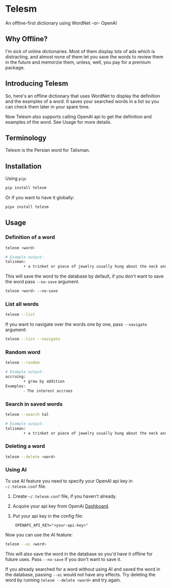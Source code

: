 # Telesm
An offline-first dictionary using WordNet -or- OpenAI

## Why Offline?
I'm sick of online dictionaries. Most of them display lots of ads which is distracting, and almost none of them let you save the words to review them in the future and memorzie them, unless, well, you pay for a premium package.

## Introducing Telesm
So, here's an offline dictionary that uses WordNet to display the definition and the examples of a word. It saves your searched words in a list so you can check them later in your spare time.

Now Telesm also supports calling OpenAI api to get the definition and examples of the word. See Usage for more details.

## Terminology
Telesm is the Persian word for Talisman.

## Installation
Using `pip`:

```bash
pip install telesm
```

Or if you want to have it globally:

```bash
pipx install telesm
```

## Usage

### Definition of a word

```bash
telesm <word>

# Example output:
talisman:
        ‣ a trinket or piece of jewelry usually hung about the neck and thought to be a magical protection against evil or disease
```

This will save the word to the database by default, if you don't want to save the word pass `--no-save` argument.

```bash
telesm <word> --no-save
```

### List all words

```bash
telesm --list
```

If you want to navigate over the words one by one, pass `--navigate` argument:

```bash
telesm --list --navigate
```

### Random word

```bash
telesm --random

# Example output:
accruing:
        ‣ grow by addition
Examples:
        ⁃ The interest accrues
```

### Search in saved words

```bash
telesm --search tal

# Example output:
talisman:
        ‣ a trinket or piece of jewelry usually hung about the neck and thought to be a magical protection against evil or disease
```

### Deleting a word

```bash
telesm --delete <word>
```

### Using AI

To use AI feature you need to specify your OpenAI api key in `~/.telesm.conf` file.

1. Create `~/.telesm.conf` file, if you haven't already.
2. Acquire your api key from OpenAi [Dashboard](https://platform.openai.com/api-keys).
3. Put your api key in the config file:

        OPENAPI_API_KEY="<your-api-key>"


Now you can use the AI feature:

```bash
telesm --ai <word>
```

This will also save the word in the database so you'd have it offline for future uses. Pass `--no-save` if you don't want to save it.

If you already searched for a word without using AI and saved the word in the database, passing `--ai` would not have any effects. Try deleting the word by running `telesm --delete <word>` and try again.